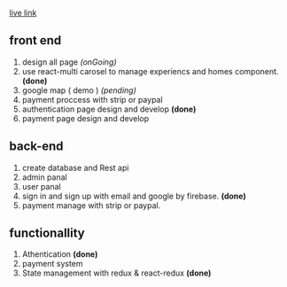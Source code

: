 [live link](https://aircnc-hotels.web.app/)

## front end 
1. design all page *(onGoing)* 
2. use react-multi carosel to manage experiencs and homes component. **(done)**
3. google map ( demo ) *(pending)*
4. payment proccess with strip or paypal 
5. authentication page design and develop **(done)** 
6. payment page design and develop 

## back-end 
1. create database and Rest api 
2. admin panal 
3. user panal 
4. sign in and sign up with email and google by firebase. **(done)**
5. payment manage with strip or paypal.  


## functionallity 
1. Athentication **(done)** 
2. payment system 
3. State management with redux & react-redux **(done)** 
